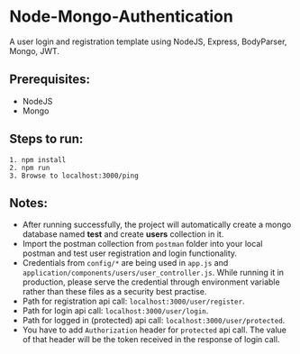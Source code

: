 # Node-Mongo-Authentication

A user login and registration template using NodeJS, Express, BodyParser, Mongo, JWT.

Prerequisites:
----------------------------------------

- NodeJS
- Mongo

Steps to run:
----------------------------------------

```
1. npm install
2. npm run
3. Browse to localhost:3000/ping
```

Notes:
-------------------------------------

- After running successfully, the project will automatically create a mongo database named **test** and create **users** collection in it.
- Import the postman collection from `postman` folder into your local postman and test user registration and login functionality.
- Credentials from `config/*` are being used in `app.js` and `application/components/users/user_controller.js`. While running it in production, please serve the credential through environment variable rather than these files as a security best practise.
- Path for registration api call: `localhost:3000/user/register`. 
- Path for login api call: `localhost:3000/user/login`. 
- Path for logged in (protected) api call: `localhost:3000/user/protected`.
- You have to add `Authorization` header for `protected` api call. The value of that header will be the token received in the response of login call.